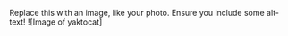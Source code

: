 Replace this with an image, like your photo. Ensure you include some alt-text!
![Image of yaktocat]
